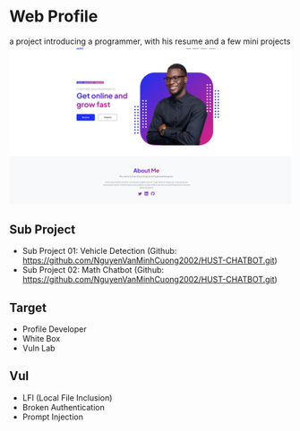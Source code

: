 # Web Profile 
a project introducing a programmer, with his resume and a few mini projects
![alt text](image.png)

## Sub Project 
- Sub Project 01: Vehicle Detection (Github: https://github.com/NguyenVanMinhCuong2002/HUST-CHATBOT.git)
- Sub Project 02: Math Chatbot (Github: https://github.com/NguyenVanMinhCuong2002/HUST-CHATBOT.git)

## Target 
- Profile Developer
- White Box 
- Vuln Lab

## Vul 
- LFI (Local File Inclusion)
- Broken Authentication
- Prompt Injection